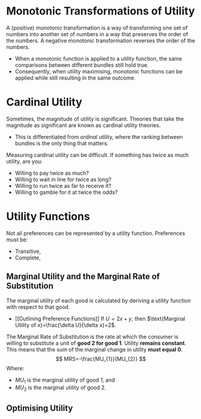 # Monotonic Transformations of Utility
A (positive) monotonic transformation is a way of transforming one set of numbers into another set of numbers in a way that preserves the order of the numbers.
A negative monotonic transformation reverses the order of the numbers.
- When a monotonic function is applied to a utility function, the same comparisons between different bundles still hold true.
- Consequently, when utility maximising, monotonic functions can be applied while still resulting in the same outcome.
# Cardinal Utility
Sometimes, the magnitude of utility is significant. Theories that take the magnitude as significant are known as cardinal utility theories.
- This is differentiated from *ordinal* utility, where the ranking between bundles is the only thing that matters.

Measuring cardinal utility can be difficult. If something has twice as much utility, are you:
- Willing to pay twice as much?
- Willing to wait in line for twice as long?
- Willing to run twice as far to receive it?
- Willing to gamble for it at twice the odds?
# Utility Functions
Not all preferences can be represented by a utility function. Preferences must be:
- Transitive,
- Complete,
## Marginal Utility and the Marginal Rate of Substitution
The marginal utility of each good is calculated by deriving a utility function with respect to that good. 
- [[Outlining Preference Functions]]
If $U=2x+y$, then $\text{Marginal Utility of x}=\frac{\delta U}{\delta x}=2$.

The Marginal Rate of Substitution is the rate at which the consumer is willing to substitute a unit of **good 2 for good 1**. Utility **remains constant**. This means that the sum of the marginal change in utility **must equal 0**.
$$
MRS=-\frac{MU_{1}}{MU_{2}}
$$
Where:
- $MU_{1}$ is the marginal utility of good 1, and
- $MU_{2}$ is the marginal utility of good 2.
## Optimising Utility

